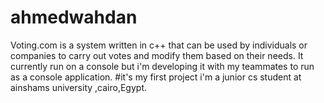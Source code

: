 # ahmedwahdan
Voting.com is a system written in c++ that can be used by individuals or companies to carry out votes and modify them based on their needs.
It currently run on a console but i'm developing it with my teammates to run as a console application.
#it's my first project i'm a junior cs student at ainshams university ,cairo,Egypt.
